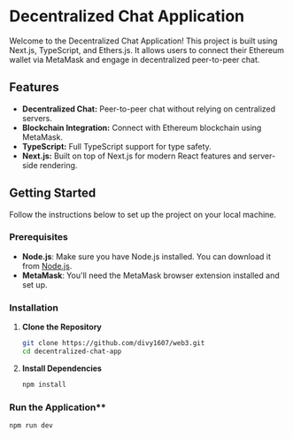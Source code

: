 # Decentralized Chat Application

Welcome to the Decentralized Chat Application! This project is built using Next.js, TypeScript, and Ethers.js. It allows users to connect their Ethereum wallet via MetaMask and engage in decentralized peer-to-peer chat.

## Features

- **Decentralized Chat:** Peer-to-peer chat without relying on centralized servers.
- **Blockchain Integration:** Connect with Ethereum blockchain using MetaMask.
- **TypeScript:** Full TypeScript support for type safety.
- **Next.js:** Built on top of Next.js for modern React features and server-side rendering.

## Getting Started

Follow the instructions below to set up the project on your local machine.

### Prerequisites

- **Node.js**: Make sure you have Node.js installed. You can download it from [Node.js](https://nodejs.org/).
- **MetaMask**: You'll need the MetaMask browser extension installed and set up.

### Installation

1. **Clone the Repository**

   ```bash
   git clone https://github.com/divy1607/web3.git
   cd decentralized-chat-app

2. **Install Dependencies**
   ```bash
   npm install

### Run the Application**
   ```bash
   npm run dev

